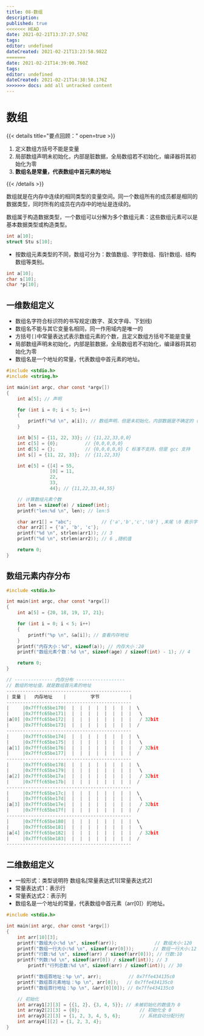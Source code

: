 ```yaml
---
title: 08-数组
description: 
published: true
<<<<<<< HEAD
date: 2021-02-21T13:37:27.570Z
tags: 
editor: undefined
dateCreated: 2021-02-21T13:23:58.982Z
=======
date: 2021-02-21T14:39:00.760Z
tags: 
editor: undefined
dateCreated: 2021-02-21T14:38:58.176Z
>>>>>>> docs: add all untracked content
---
```


# 数组

{{< details title="要点回顾：" open=true >}}

1. 定义数组方括号不能是变量
2. 局部数组声明未初始化，内部是脏数据，全局数组若不初始化，编译器将其初始化为零
3. **数组名是常量，代表数组中首元素的地址**

{{< /details >}}

数组就是在内存中连续的相同类型的变量空间。同一个数组所有的成员都是相同的数据类型，同时所有的成员在内存中的地址是连续的。

数组属于构造数据类型，一个数组可以分解为多个数组元素：这些数组元素可以是基本数据类型或构造类型。

```c
int a[10];  
struct Stu s[10];
```

- 按数组元素类型的不同，数组可分为：数值数组、字符数组、指针数组、结构数组等类别。

```c
int a[10];
char s[10];
char *p[10];
```

## 一维数组定义

- 数组名字符合标识符的书写规定(数字、英文字母、下划线)
- 数组名不能与其它变量名相同，同一作用域内是唯一的
- 方括号`[]`中常量表达式表示数组元素的个数，且定义数组方括号不能是变量
- 局部数组声明未初始化，内部是脏数据，全局数组若不初始化，编译器将其初始化为零
- 数组名是一个地址的常量，代表数组中首元素的地址。

```c
#include <stdio.h>
#include <string.h>

int main(int argc, char const *argv[])
{
    int a[5]; // 声明

    for (int i = 0; i < 5; i++)
    {
        printf("%d \n", a[i]); // 数组声明，但是未初始化，内部数据是不确定的（垃圾数据）
    }

    int b[5] = {11, 22, 33}; // {11,22,33,0,0}
    int c[5] = {0};          // {0,0,0,0,0}
    int d[5] = {};           // {0,0,0,0,0} C 标准不支持，但是 gcc 支持
    int s[] = {11, 22, 33};  // {11,22,33}

    int e[5] = {[4] = 55,
                [0] = 11,
                22,
                33,
                44}; // {11,22,33,44,55}

    // 计算数组元素个数
    int len = sizeof(e) / sizeof(int);
    printf("len:%d \n", len); // len:5

    char arr1[] = "abc";           // {'a','b','c','\0'} ,末尾 \0 表示字符串结束标志
    char arr2[] = {'a', 'b', 'c'};
    printf("%d \n", strlen(arr1)); // 3
    printf("%d \n", strlen(arr2)); // 6 ,随机值

    return 0;
}
```

## 数组元素内存分布

```c
#include <stdio.h>

int main(int argc, char const *argv[])
{
    int a[5] = {20, 18, 19, 17, 21};

    for (int i = 0; i < 5; i++)
    {
        printf("%p \n", &a[i]); // 查看内存地址
    }
    printf("内存大小：%d", sizeof(a)); // 内存大小：20
    printf("数组元素个数：%d \n", sizeof(age) / sizeof(int) - 1); // 4

    return 0;
}

// -------------- 内存分布 ------------------
// 数组的地址值，就是数组首元素的地址
----------------------------------------------
| 变量 |   内存地址    |         字节           |
----------------------------------------------
|     |0x7fffc65be170|  |  |  |  |  |  |  |  |  \
|     |0x7fffc65be171|  |  |  |  |  |  |  |  |   \
|a[0] |0x7fffc65be172|  |  |  |  |  |  |  |  |   / 32bit
|     |0x7fffc65be173|  |  |  |  |  |  |  |  |  /
----------------------------------------------
|     |0x7fffc65be174|  |  |  |  |  |  |  |  |  \
|     |0x7fffc65be175|  |  |  |  |  |  |  |  |   \
|a[1] |0x7fffc65be176|  |  |  |  |  |  |  |  |   / 32bit
|     |0x7fffc65be177|  |  |  |  |  |  |  |  |  /
----------------------------------------------
|     |0x7fffc65be178|  |  |  |  |  |  |  |  |  \
|     |0x7fffc65be179|  |  |  |  |  |  |  |  |   \
|a[2] |0x7fffc65be17a|  |  |  |  |  |  |  |  |   / 32bit
|     |0x7fffc65be17b|  |  |  |  |  |  |  |  |  /
----------------------------------------------
|     |0x7fffc65be17c|  |  |  |  |  |  |  |  |  \
|     |0x7fffc65be17d|  |  |  |  |  |  |  |  |   \
|a[3] |0x7fffc65be17e|  |  |  |  |  |  |  |  |   / 32bit
|     |0x7fffc65be17f|  |  |  |  |  |  |  |  |  /
----------------------------------------------
|     |0x7fffc65be180|  |  |  |  |  |  |  |  |  \
|     |0x7fffc65be181|  |  |  |  |  |  |  |  |   \
|a[4] |0x7fffc65be182|  |  |  |  |  |  |  |  |   / 32bit
|     |0x7fffc65be183|  |  |  |  |  |  |  |  |  /
----------------------------------------------
```

## 二维数组定义

- 一般形式：类型说明符 数组名[常量表达式1][常量表达式2]
- 常量表达式1：表示行
- 常量表达式2：表示列
- 数组名是一个地址的常量，代表数组中首元素（arr[0]）的地址。

```c
#include <stdio.h>

int main(int argc, char const *argv[])
{
    int arr[10][3];
    printf("数组大小:%d \n", sizeof(arr));              // 数组大小:120
    printf("数组一行大小:%d \n", sizeof(arr[0]));       // 数组一行大小:12
    printf("行数:%d \n", sizeof(arr) / sizeof(arr[0])); // 行数:10
    printf("列数:%d \n", sizeof(arr[0]) / sizeof(int)); // 3
		printf("行列总数:%d \n", sizeof(arr) / sizeof(int)); // 30

    printf("数组首地址：%p \n", arr);          // 0x7ffe434135c0
    printf("数组首元素地址：%p \n", arr[0]);   // 0x7ffe434135c0
    printf("数组首行地址：%p \n", &arr[0][0]); // 0x7ffe434135c0

    // 初始化
    int array1[2][3] = {{1, 2}, {3, 4, 5}}; // 未被初始化的数值为 0
    int array2[2][3] = {0};                      // 初始化全 0
    int array3[2][3] = {1, 2, 3, 4, 5, 6};       // 系统自动分配行列
    int array4[][2] = {1, 2, 3, 4};
}
```